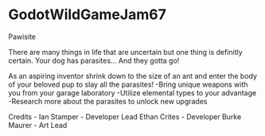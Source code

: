 # GodotWildGameJam67
Pawisite 

There are many things in life that are uncertain but one thing is definitly certain.
Your dog has parasites... And they gotta go!

As an aspiring inventor shrink down to the size of an ant and enter the body of your beloved pup to slay all the parasites!
-Bring unique weapons with you from your garage laboratory
-Utilize elemental types to your advantage
-Research more about the parasites to unlock new upgrades


Credits -
Ian Stamper - Developer Lead
Ethan Crites - Developer
Burke Maurer - Art Lead
